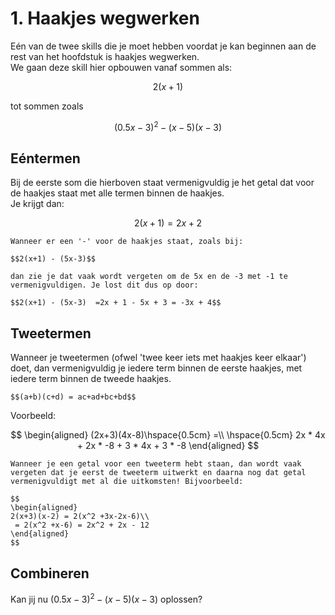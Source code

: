 # 1. Haakjes wegwerken

Eén van de twee skills die je moet hebben voordat je kan beginnen aan de rest van het hoofdstuk is haakjes wegwerken. <br />
We gaan deze skill hier opbouwen vanaf sommen als: 

$$2(x+1)$$

tot sommen zoals 

$$(0.5x-3)^2-(x-5)(x-3)$$

## Eéntermen

Bij de eerste som die hierboven staat vermenigvuldig je het getal dat voor de haakjes staat met alle termen binnen de haakjes. <br />
Je krijgt dan:

$$2(x+1) = 2x + 2$$

```{note} Veelgemaakte fout
Wanneer er een '-' voor de haakjes staat, zoals bij:
 
$$2(x+1) - (5x-3)$$

dan zie je dat vaak wordt vergeten om de 5x en de -3 met -1 te vermenigvuldigen. Je lost dit dus op door:

$$2(x+1) - (5x-3)  =2x + 1 - 5x + 3 = -3x + 4$$
```

## Tweetermen

Wanneer je tweetermen (ofwel 'twee keer iets met haakjes keer elkaar') doet, dan vermenigvuldig je iedere term binnen de eerste haakjes, met iedere term binnen de tweede haakjes. 

```{prf:example} Algemeen: 
$$(a+b)(c+d) = ac+ad+bc+bd$$
```

Voorbeeld: 

$$
\begin{aligned}
(2x+3)(4x-8)\hspace{0.5cm} =\\
\hspace{0.5cm} 2x * 4x + 2x * -8 + 3 * 4x + 3 * -8
\end{aligned}
$$

```{note} Veelgemaakte fout
Wanneer je een getal voor een tweeterm hebt staan, dan wordt vaak vergeten dat je eerst de tweeterm uitwerkt en daarna nog dat getal vermenigvuldigt met al die uitkomsten! Bijvoorbeeld:

$$
\begin{aligned}
2(x+3)(x-2) = 2(x^2 +3x-2x-6)\\
 = 2(x^2 +x-6) = 2x^2 + 2x - 12
\end{aligned}
$$
```

## Combineren

Kan jij nu $(0.5x-3)^2-(x-5)(x-3)$ oplossen?
